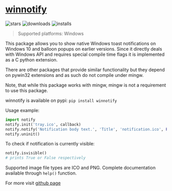 # [winnotify](https://github.com/OzymandiasTheGreat/winnotify)

![stars](https://img.shields.io/github/stars/OzymandiasTheGreat/winnotify.svg?style=social)
![downloads](https://img.shields.io/github/downloads/OzymandiasTheGreat/winnotify/total.svg?style=social)
![installs](https://img.shields.io/pypi/dm/winnotify.svg?label=Installs&style=social)

> Supported platforms: <span class="platform">Windows</span>

This package allows you to show native Windows toast notifications on Windows 10 and balloon popups on earlier versions. Since it directly deals with Windows API and requires special compile time flags it is implemented as a C python extension.

There are other packages that provide similar functionality but they depend on pywin32 extensions and as such do not compile under mingw.

Note, that while this package works with mingw, mingw is not a requirement to use this package.

winnotify is available on pypi:
```pip install winnotify```

Usage example:
```python
import notify
notify.init('tray.ico', callback)
notify.notify('Notification body text.', 'Title', 'notification.ico', False, 5, notify.dwInfoFlags.NIIF_USER | notify.dwInfoFlags.NIIF_LARGE_ICON)
notify.uninit()
```

To check if notification is currently visible:
```python
notify.isvisible()
# prints True or False respectively
```

Supported image file types are ICO and PNG.
Complete documentation available through `help()` function.


<div class="more">

For more visit [github page](https://github.com/OzymandiasTheGreat/winnotify)

</div>
